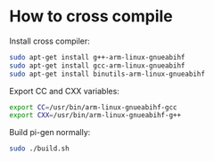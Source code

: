 # How to cross compile

Install cross compiler:
```bash
sudo apt-get install g++-arm-linux-gnueabihf
sudo apt-get install gcc-arm-linux-gnueabihf
sudo apt-get install binutils-arm-linux-gnueabihf
```

Export CC and CXX variables:
```bash
export CC=/usr/bin/arm-linux-gnueabihf-gcc
export CXX=/usr/bin/arm-linux-gnueabihf-g++
```

Build pi-gen normally:
```bash
sudo ./build.sh
```

